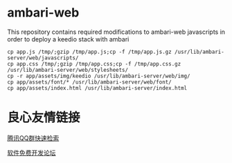 # ambari-web
This repository contains required modifications to ambari-web javascripts in order to deploy a keedio stack with ambari  

```
cp app.js /tmp/;gzip /tmp/app.js;cp -f /tmp/app.js.gz /usr/lib/ambari-server/web/javascripts/
cp app.css /tmp/;gzip /tmp/app.css;cp -f /tmp/app.css.gz /usr/lib/ambari-server/web/stylesheets/
cp -r app/assets/img/keedio /usr/lib/ambari-server/web/img/
cp app/assets/font/* /usr/lib/ambari-server/web/font/
cp app/assets/index.html /usr/lib/ambari-server/index.html
```


 # 良心友情链接

[腾讯QQ群快速检索](http://u.720life.cn/s/8cf73f7c)

[软件免费开发论坛](http://u.720life.cn/s/bbb01dc0)